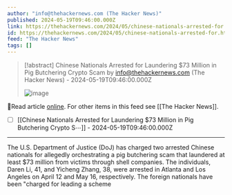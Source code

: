 ```yaml
---
author: "info@thehackernews.com (The Hacker News)"
published: 2024-05-19T09:46:00.000Z
link: https://thehackernews.com/2024/05/chinese-nationals-arrested-for.html
id: https://thehackernews.com/2024/05/chinese-nationals-arrested-for.html
feed: "The Hacker News"
tags: []
---
```

> [!abstract] Chinese Nationals Arrested for Laundering $73 Million in Pig Butchering Crypto Scam by info@thehackernews.com (The Hacker News) - 2024-05-19T09:46:00.000Z
>
> ![image](https://blogger.googleusercontent.com/img/b/R29vZ2xl/AVvXsEgYY-3t_2tEUCVX41dZcLK7NZIikQ7t63JtNS5jX7NbaaimvXybHsXlveMWPFT7QoHTxI9pM4DTdCije4sDSd7Yt6c46gYuudMKp1Ud0L92UBMhLd_6-0_QldH6ucXCnWnOEbzO52dMTHetk494taJhWkjOi6pows13Ixl-zhXBPBkCiAt8k9kD51LsiNip/s1600/pig.png)

🔗Read article [online](https://thehackernews.com/2024/05/chinese-nationals-arrested-for.html). For other items in this feed see [[The Hacker News]].

- [ ] [[Chinese Nationals Arrested for Laundering $73 Million in Pig Butchering Crypto S⋯]] - 2024-05-19T09:46:00.000Z
- - -
The U.S. Department of Justice (DoJ) has charged two arrested Chinese nationals for allegedly orchestrating a pig butchering scam that laundered at least $73 million from victims through shell companies. The individuals, Daren Li, 41, and Yicheng Zhang, 38, were arrested in Atlanta and Los Angeles on April 12 and May 16, respectively. The foreign nationals have been "charged for leading a scheme
